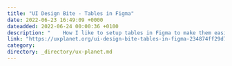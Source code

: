 ```yaml
---
title: "UI Design Bite - Tables in Figma"
date: 2022-06-23 16:49:09 +0000
dateadded: 2022-06-24 00:00:36 +0100
description: "    How I like to setup tables in Figma to make them easier to work with (with FREE resource file)  Continue reading on UX Planet »  "
link: "https://uxplanet.org/ui-design-bite-tables-in-figma-234874ff29d7?source=rss----819cc2aaeee0---4"
category:
directory: _directory/ux-planet.md
---
```

